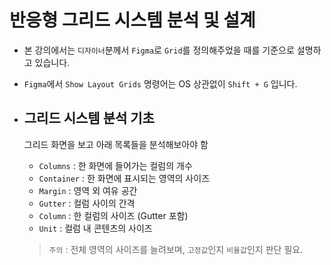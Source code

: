 # 반응형 그리드 시스템 분석 및 설계
  - 본 강의에서는 `디자이너`분께서 `Figma`로 `Grid`를 정의해주었을 때를 기준으로 설명하고 있습니다.
  - `Figma`에서 `Show Layout Grids` 명령어는 OS 상관없이 `Shift + G` 입니다.

  - ## 그리드 시스템 분석 기초
    그리드 화면을 보고 아래 목록들을 분석해보아야 함
    - `Columns` : 한 화면에 들어가는 컬럼의 개수
    - `Container` : 한 화면에 표시되는 영역의 사이즈
    - `Margin` : 영역 외 여유 공간   
    - `Gutter` : 컬럼 사이의 간격
    - `Column` : 한 컬럼의 사이즈 (Gutter 포함)
    - `Unit` : 컬럼 내 콘텐츠의 사이즈
    > `주의` : 전체 영역의 사이즈를 늘려보며, `고정값`인지 `비율값`인지 판단 필요. 